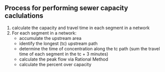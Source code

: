 ## Process for performing sewer capacity caclulations

1. calculate the capacity and travel time in each segment in a network
2. For each segment in a network:
    - accumulate the upstream area
    - identify the longest (tc) upstream path
    - determine the time of concentration along the tc path (sum the travel time of each segment in the tc + 3 minutes)
    - calculate the peak flow via Rational Method
    - calculate the percent over capacity
